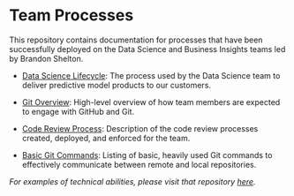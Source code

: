 # Team Processes

This repository contains documentation for processes that have been successfully deployed on the Data Science and Business Insights teams led by Brandon Shelton.

- [Data Science Lifecycle](https://github.com/b-shelton/team_processes/blob/master/data_science_lifecycle.md): The process used by the Data Science team to deliver predictive model products to our customers.

- [Git Overview](https://github.com/b-shelton/team_processes/blob/master/git_overview.md): High-level overview of how team members are expected to engage with GitHub and Git.

- [Code Review Process](https://github.com/b-shelton/team_processes/blob/master/code_review.md): Description of the code review processes created, deployed, and enforced for the team.

- [Basic Git Commands](https://github.com/b-shelton/team_processes/blob/master/basic_git_commands.md): Listing of basic, heavily used Git commands to effectively communicate between remote and local repositories.


_*For examples of technical abilities, please visit that repository [here](https://github.com/b-shelton/technical_examples).*_

